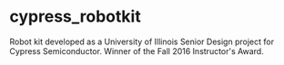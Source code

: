# cypress_robotkit
Robot kit developed as a University of Illinois Senior Design project for Cypress Semiconductor. Winner of the Fall 2016 Instructor's Award. 
